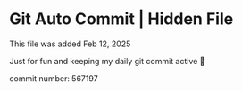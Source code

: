# Git Auto Commit | Hidden File

This file was added Feb 12, 2025

Just for fun and keeping my daily git commit active 🤪

commit number: 567197
